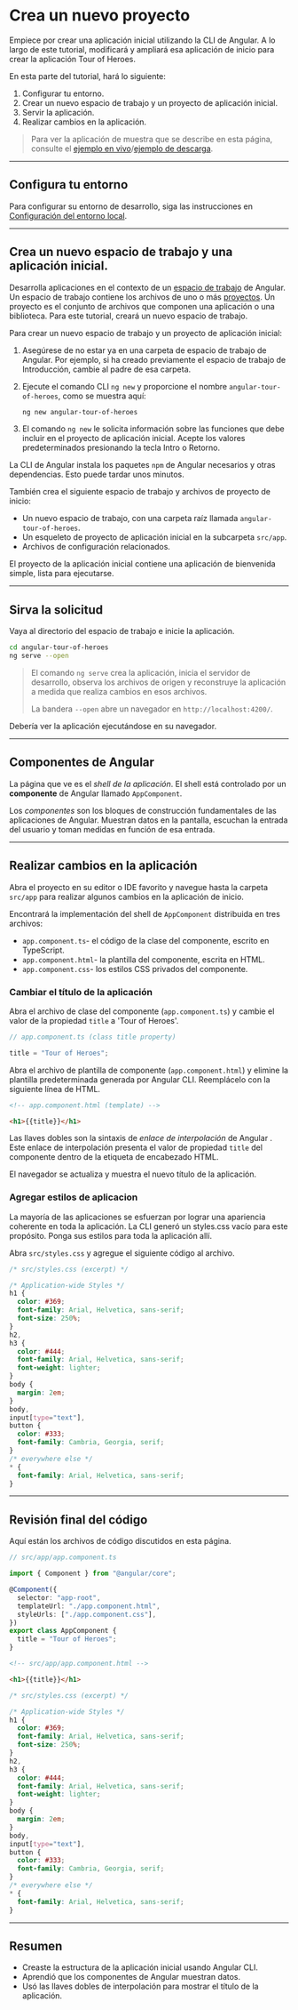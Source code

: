 # Crea un nuevo proyecto

Empiece por crear una aplicación inicial utilizando la CLI de Angular. A lo largo de este tutorial, modificará y ampliará esa aplicación de inicio para crear la aplicación Tour of Heroes.

En esta parte del tutorial, hará lo siguiente:

1. Configurar tu entorno.
2. Crear un nuevo espacio de trabajo y un proyecto de aplicación inicial.
3. Servir la aplicación.
4. Realizar cambios en la aplicación.

> Para ver la aplicación de muestra que se describe en esta página, consulte el [ejemplo en vivo](https://angular.io/generated/live-examples/toh-pt0/stackblitz.html)/[ejemplo de descarga](https://angular.io/generated/zips/toh-pt0/toh-pt0.zip).

---

## Configura tu entorno

Para configurar su entorno de desarrollo, siga las instrucciones en [Configuración del entorno local](https://angular.io/guide/setup-local).

---

## Crea un nuevo espacio de trabajo y una aplicación inicial.

Desarrolla aplicaciones en el contexto de un [espacio de trabajo](https://angular.io/guide/glossary#workspace) de Angular. Un espacio de trabajo contiene los archivos de uno o más [proyectos](https://angular.io/guide/glossary#project). Un proyecto es el conjunto de archivos que componen una aplicación o una biblioteca. Para este tutorial, creará un nuevo espacio de trabajo.

Para crear un nuevo espacio de trabajo y un proyecto de aplicación inicial:

1. Asegúrese de no estar ya en una carpeta de espacio de trabajo de Angular. Por ejemplo, si ha creado previamente el espacio de trabajo de Introducción, cambie al padre de esa carpeta.

2. Ejecute el comando CLI `ng new` y proporcione el nombre `angular-tour-of-heroes`, como se muestra aquí:

   ```bash
   ng new angular-tour-of-heroes
   ```

3. El comando `ng new` le solicita información sobre las funciones que debe incluir en el proyecto de aplicación inicial. Acepte los valores predeterminados presionando la tecla Intro o Retorno.

La CLI de Angular instala los paquetes `npm` de Angular necesarios y otras dependencias. Esto puede tardar unos minutos.

También crea el siguiente espacio de trabajo y archivos de proyecto de inicio:

- Un nuevo espacio de trabajo, con una carpeta raíz llamada `angular-tour-of-heroes`.
- Un esqueleto de proyecto de aplicación inicial en la subcarpeta `src/app`.
- Archivos de configuración relacionados.

El proyecto de la aplicación inicial contiene una aplicación de bienvenida simple, lista para ejecutarse.

---

## Sirva la solicitud

Vaya al directorio del espacio de trabajo e inicie la aplicación.

```bash
cd angular-tour-of-heroes
ng serve --open
```

> El comando `ng serve` crea la aplicación, inicia el servidor de desarrollo, observa los archivos de origen y reconstruye la aplicación a medida que realiza cambios en esos archivos.
>
> La bandera `--open` abre un navegador en `http://localhost:4200/`.

Debería ver la aplicación ejecutándose en su navegador.

---

## Componentes de Angular

La página que ve es el _shell de la aplicación_. El shell está controlado por un **componente** de Angular llamado `AppComponent`.

Los _componentes_ son los bloques de construcción fundamentales de las aplicaciones de Angular. Muestran datos en la pantalla, escuchan la entrada del usuario y toman medidas en función de esa entrada.

---

## Realizar cambios en la aplicación

Abra el proyecto en su editor o IDE favorito y navegue hasta la carpeta `src/app` para realizar algunos cambios en la aplicación de inicio.

Encontrará la implementación del shell de `AppComponent` distribuida en tres archivos:

- `app.component.ts`- el código de la clase del componente, escrito en TypeScript.
- `app.component.html`- la plantilla del componente, escrita en HTML.
- `app.component.css`- los estilos CSS privados del componente.

### Cambiar el título de la aplicación

Abra el archivo de clase del componente (`app.component.ts`) y cambie el valor de la propiedad `title` a 'Tour of Heroes'.

```ts
// app.component.ts (class title property)

title = "Tour of Heroes";
```

Abra el archivo de plantilla de componente (`app.component.html`) y elimine la plantilla predeterminada generada por Angular CLI. Reemplácelo con la siguiente línea de HTML.

```html
<!-- app.component.html (template) -->

<h1>{{title}}</h1>
```

Las llaves dobles son la sintaxis de _enlace de interpolación_ de Angular . Este enlace de interpolación presenta el valor de propiedad `title` del componente dentro de la etiqueta de encabezado HTML.

El navegador se actualiza y muestra el nuevo título de la aplicación.

### Agregar estilos de aplicacion

La mayoría de las aplicaciones se esfuerzan por lograr una apariencia coherente en toda la aplicación. La CLI generó un styles.css vacío para este propósito. Ponga sus estilos para toda la aplicación allí.

Abra `src/styles.css` y agregue el siguiente código al archivo.

```css
/* src/styles.css (excerpt) */

/* Application-wide Styles */
h1 {
  color: #369;
  font-family: Arial, Helvetica, sans-serif;
  font-size: 250%;
}
h2,
h3 {
  color: #444;
  font-family: Arial, Helvetica, sans-serif;
  font-weight: lighter;
}
body {
  margin: 2em;
}
body,
input[type="text"],
button {
  color: #333;
  font-family: Cambria, Georgia, serif;
}
/* everywhere else */
* {
  font-family: Arial, Helvetica, sans-serif;
}
```

---

## Revisión final del código

Aquí están los archivos de código discutidos en esta página.

```ts
// src/app/app.component.ts

import { Component } from "@angular/core";

@Component({
  selector: "app-root",
  templateUrl: "./app.component.html",
  styleUrls: ["./app.component.css"],
})
export class AppComponent {
  title = "Tour of Heroes";
}
```

```html
<!-- src/app/app.component.html -->

<h1>{{title}}</h1>
```

```css
/* src/styles.css (excerpt) */

/* Application-wide Styles */
h1 {
  color: #369;
  font-family: Arial, Helvetica, sans-serif;
  font-size: 250%;
}
h2,
h3 {
  color: #444;
  font-family: Arial, Helvetica, sans-serif;
  font-weight: lighter;
}
body {
  margin: 2em;
}
body,
input[type="text"],
button {
  color: #333;
  font-family: Cambria, Georgia, serif;
}
/* everywhere else */
* {
  font-family: Arial, Helvetica, sans-serif;
}
```

---

## Resumen

- Creaste la estructura de la aplicación inicial usando Angular CLI.
- Aprendió que los componentes de Angular muestran datos.
- Usó las llaves dobles de interpolación para mostrar el título de la aplicación.
